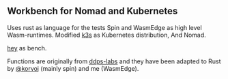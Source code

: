 ## Workbench for Nomad and Kubernetes

Uses rust as language for the tests
Spin and WasmEdge as high level Wasm-runtimes.
Modified [k3s](https://github.com/voima-eetu/k3s/tree/logging-k3s) as Kubernetes distribution, 
And Nomad.

[hey](https://github.com/rakyll/hey) as bench.

Functions are originally from [ddps-labs](https://github.com/ddps-lab/serverless-faas-workbench/tree/master) and they have been adapted to Rust by [@korvoj](https://github.com/wasm-orchestration/wasm-orchestration-scripts) (mainly spin) and me (WasmEdge).


